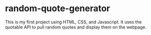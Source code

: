 # random-quote-generator

This is my first project using HTML, CSS, and Javascript. It uses the quotable API to pull random quotes and display them on the webpage. 
